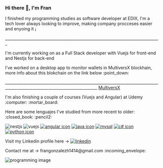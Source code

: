 ### Hi there 👋, I'm Fran 
<p>I finished my programming studies as software developer at EDIX, I'm a tech lover always looking to improve, making company procceses easier and enyoing it ¡</p>
_______________________________________________________________________________
<p></p>

<p></p><p>I'm currently working on as a Full Stack developer with Vuejs for front-end and Nestjs for back-end</p>   

<p>I've worked on a desktop app to monitor wallets in MultiversX blockhain, more info about this blokchain on the link below :point_down:</p>
_____________________________________________________________________________________________________________________________        <a href="https://multiversx.com/">MultiversX<a>
 <p></p>
 <p>I'm also finishing a couple of courses (Vuejs and Angular) at Udemy :computer:  :mortar_board:</p>
 <p>Here are some lenguajes I've studied from more recent to older: :closed_book: :pencil2:</p>

![nestjs](https://github.com/franmiyo/franmiyo/assets/79333745/164fe83f-15a8-48d6-9281-8215dc7cceba)
![vuejs](https://user-images.githubusercontent.com/79333745/229929814-4e28777a-6566-4459-b3dc-ea6fa0cb6ce3.jpg)
[![angular icon](https://user-images.githubusercontent.com/79333745/217877273-06236da3-43b9-427d-9690-2be0189fe984.jpg)](https://angular.io/)
[![java icon](https://user-images.githubusercontent.com/79333745/171213675-830411cd-5d0e-489b-8514-e1359b32b278.jpg)](https://www.java.com/es/)
[![mysql](https://user-images.githubusercontent.com/79333745/171213680-716c0a9d-e9b4-415c-b514-df55dbdfc3aa.jpg)](https://www.mysql.com/)
[![c# icon](https://user-images.githubusercontent.com/79333745/171213648-bbf56ed7-63aa-4e48-8192-49f2708ea905.jpg)](https://docs.microsoft.com/en-us/dotnet/csharp/)
[![python icon](https://user-images.githubusercontent.com/79333745/171213682-a85a3138-dadf-4057-a754-3d04f72e3ca5.jpg)](https://www.python.org/)

Visit my Linkedin profile here -> [![linkedin](https://user-images.githubusercontent.com/79333745/171216353-31279b54-c653-4fd3-8448-b0849708908a.jpg)](https://www.linkedin.com/in/francisco-miguel-gonz%C3%A1lez-herrera-/)
<p>Contact me at -> frangonzalezh1414@gmail.com :incoming_envelope:</p>

![programming image](https://user-images.githubusercontent.com/79333745/171206277-f98f8d3c-95b8-463f-aee1-d2950bda8ee3.jpg)

